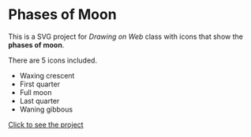 Phases of Moon
==============

This is a SVG project for *Drawing on Web* class with icons that show the **phases of moon**.

There are 5 icons included.

- Waxing crescent
- First quarter
- Full moon
- Last quarter
- Waning gibbous

[Click to see the project](http://i6.cims.nyu.edu/~sy1251/380/asg2_new/)